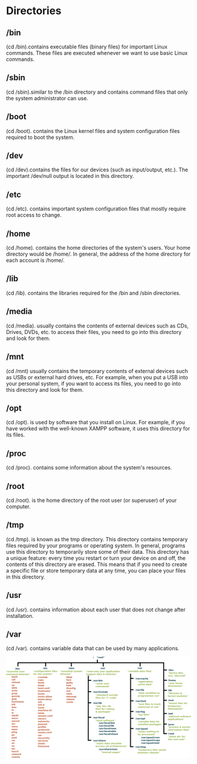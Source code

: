 # Directories

## /bin 

(cd /bin).contains executable files (binary files) for important Linux commands. These files are executed whenever we want to use basic Linux commands.

## /sbin

(cd /sbin).similar to the /bin directory and contains command files that only the system administrator can use.

## /boot

(cd /boot). contains the Linux kernel files and system configuration files required to boot the system.

## /dev 

(cd /dev).contains the files for our devices (such as input/output, etc.). The important /dev/null output is located in this directory.

## /etc

(cd /etc). contains important system configuration files that mostly require root access to change.

## /home

(cd /home). contains the home directories of the system's users. Your home directory would be /home/<username>. In general, the address of the home directory for each account is /home/<username>.

## /lib

(cd /lib). contains the libraries required for the /bin and /sbin directories.

## /media

(cd /media). usually contains the contents of external devices such as CDs, Drives, DVDs, etc. to access their files, you need to go into this directory and look for them.

## /mnt

(cd /mnt) usually contains the temporary contents of external devices such as USBs or external hard drives, etc. For example, when you put a USB into your personal system, if you want to access its files, you need to go into this directory and look for them.

## /opt

(cd /opt). is used by software that you install on Linux. For example, if you have worked with the well-known XAMPP software, it uses this directory for its files.

## /proc

(cd /proc). contains some information about the system's resources.
## /root

(cd /root). is the home directory of the root user (or superuser) of your computer.

## /tmp

(cd /tmp). is known as the tmp directory. This directory contains temporary files required by your programs or operating system. In general, programs use this directory to temporarily store some of their data. This directory has a unique feature: every time you restart or turn your device on and off, the contents of this directory are erased. This means that if you need to create a specific file or store temporary data at any time, you can place your files in this directory.

## /usr

(cd /usr). contains information about each user that does not change after installation.

## /var

(cd /var). contains variable data that can be used by many applications.


![alt text](linux_dirs.jpg "Dirs")